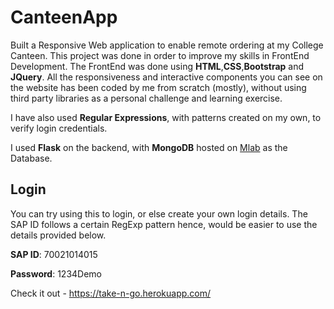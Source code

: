 # CanteenApp

Built a Responsive Web application to enable remote ordering at my College Canteen. This project was done in order to improve my skills in FrontEnd Development.
The FrontEnd was done using **HTML**,**CSS**,**Bootstrap** and **JQuery**. All the responsiveness and interactive components you can see on the website has been coded by me from scratch (mostly), without using third party libraries as a personal challenge and learning exercise.

I have also used **Regular Expressions**, with patterns created on my own, to verify login credentials.

I used **Flask** on the backend, with **MongoDB** hosted on [Mlab](https://mlab.com/home) as the Database.

## Login
You can try using this to login, or else create your own login details. The SAP ID follows a certain RegExp pattern hence, would be easier to use the details provided below.

**SAP ID**: 70021014015

**Password**: 1234Demo

Check it out - https://take-n-go.herokuapp.com/




